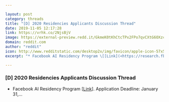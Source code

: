 ```yaml
---

layout: post
category: threads
title: "[D] 2020 Residencies Applicants Discussion Thread"
date: 2019-11-05 12:17:28
link: https://vrhk.co/2NjsBjV
image: https://external-preview.redd.it/GkmeK0tKhCtcTPx2FPo7qvCXtG6OXzcZnILM6JGiVLk.jpg?width=1200&height=628.272251309&auto=webp&s=f38342c7a3c7e2ee8d44334864463251933edd79
domain: reddit.com
author: "reddit"
icon: http://www.redditstatic.com/desktop2x/img/favicon/apple-icon-57x57.png
excerpt: "* Facebook AI Residency Program \[[Link](<https://research.fb.com/programs/facebook-ai-residency-program/>)\]. Application Deadline: January 31,..."

---
```


### [D] 2020 Residencies Applicants Discussion Thread

* Facebook AI Residency Program \[[Link](<https://research.fb.com/programs/facebook-ai-residency-program/>)\]. Application Deadline: January 31,...